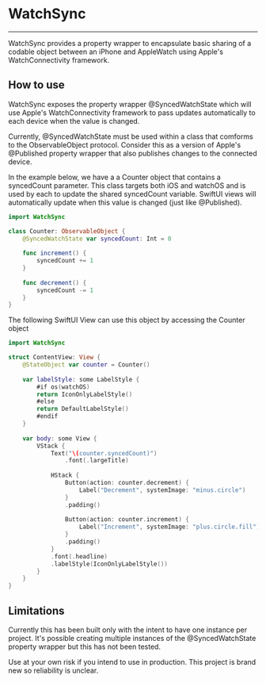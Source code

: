 # WatchSync
___
WatchSync provides a property wrapper to encapsulate basic sharing of a codable object between an iPhone and AppleWatch using Apple's WatchConnectivity framework. 

## How to use
WatchSync exposes the property wrapper @SyncedWatchState which will use Apple's WatchConnectivity framework to pass updates automatically to each device when the value is changed.

Currently, @SyncedWatchState must be used within a class that comforms to the ObservableObject protocol. Consider this as a version of Apple's @Published property wrapper that also publishes changes to the connected device.

In the example below, we have a a Counter object that contains a syncedCount parameter. This class targets both iOS and watchOS and is used by each to update the shared syncedCount variable. SwiftUI views will automatically update when this value is changed (just like @Published).  

```swift
import WatchSync

class Counter: ObservableObject {
    @SyncedWatchState var syncedCount: Int = 0
    
    func increment() {
        syncedCount += 1
    }
    
    func decrement() {
        syncedCount -= 1
    }
}
```

The following SwiftUI View can use this object by accessing the Counter object

```swift
import WatchSync

struct ContentView: View {
    @StateObject var counter = Counter()
    
    var labelStyle: some LabelStyle {
        #if os(watchOS)
        return IconOnlyLabelStyle()
        #else
        return DefaultLabelStyle()
        #endif
    }
    
    var body: some View {
        VStack {
            Text("\(counter.syncedCount)")
                .font(.largeTitle)
            
            HStack {
                Button(action: counter.decrement) {
                    Label("Decrement", systemImage: "minus.circle")
                }
                .padding()
                
                Button(action: counter.increment) {
                    Label("Increment", systemImage: "plus.circle.fill")
                }
                .padding()
            }
            .font(.headline)
            .labelStyle(IconOnlyLabelStyle())
        }
    }
}
```

## Limitations
Currently this has been built only with the intent to have one instance per project. It's possible creating multiple instances of the @SyncedWatchState property wrapper but this has not been tested.

Use at your own risk if you intend to use in production. This project is brand new so reliability is unclear. 
